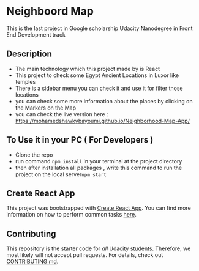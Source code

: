 # Neighboord Map
This is the last project in Google scholarship Udacity Nanodegree in Front End Development track

## Description
* The main technology which this project made by is React
* This project to check some Egypt Ancient Locations in Luxor like temples
* There is a sidebar menu you can check it and use it for filter those locations
* you can check some more information about the places by clicking on the Markers on the Map
* you can check the live version here : https://mohamedshawkybayoumi.github.io/Neighborhood-Map-App/


## To Use it in your PC ( For Developers ) 
* Clone the repo
* run command `npm install` in your terminal at the project directory 
* then after installation all packages , write this command to run the project on the local server`npm start` 

## Create React App

This project was bootstrapped with [Create React App](https://github.com/facebookincubator/create-react-app). You can find more information on how to perform common tasks [here](https://github.com/facebookincubator/create-react-app/blob/master/packages/react-scripts/template/README.md).

## Contributing

This repository is the starter code for _all_ Udacity students. Therefore, we most likely will not accept pull requests.
For details, check out [CONTRIBUTING.md](CONTRIBUTING.md).